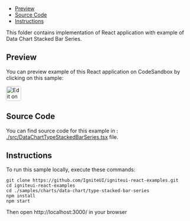 <!-- NOTE: do not change this file because it will be auto re-generated from template file: -->
<!-- https://github.com/IgniteUI/igniteui-react-examples/tree/master/templates/sample/ReadMe.md -->

<!-- ## Table of Contents -->
- [Preview](#Preview)
- [Source Code](#Source-Code)
- [Instructions](#Instructions)

This folder contains implementation of React application with example of Data Chart Stacked Bar Series.
<!-- in the Data Chart component -->
<!-- [Data Chart](https://infragistics.com/Reactsite/components/data-chart.html) -->

## Preview

You can preview example of this React application on CodeSandbox by clicking on this sample:

<html lang="en" xmlns="http://www.w3.org/1999/xhtml">
    <body>
        <a target="_blank" href="https://codesandbox.io/s/github/IgniteUI/igniteui-react-examples/tree/master/samples/charts/data-chart/type-stacked-bar-series?fontsize=14&hidenavigation=1&theme=dark&view=preview&file=/src/DataChartTypeStackedBarSeries.tsx" rel="noopener noreferrer">
            <img height="40px" style="border-radius: 0.25rem" alt="Edit on CodeSandbox" src="https://static.infragistics.com/xplatform/images/sandbox/code.png"/>
        </a>
        <!-- <a target="_blank"
href="https://codesandbox.io/s/github/IgniteUI/igniteui-react-examples/tree/master/samples/maps/geo-map/binding-csv-points?fontsize=14&hidenavigation=1&theme=dark&view=preview">
            <img alt="Edit Sample" src="https://codesandbox.io/static/img/play-codesandbox.svg"/>
        </a> -->
        <!-- <a target="_blank" style="margin-left: 0.5rem"
href="https://codesandbox.io/embed/github/IgniteUI/igniteui-react-examples/tree/master/samples/charts/data-chart/type-stacked-bar-series?fontsize=14&hidenavigation=1&theme=dark&view=preview&file=/src/DataChartTypeStackedBarSeries.tsx">
            <img height="40px" style="border-radius: 5px" alt="View on CodeSandbox" src="https://static.infragistics.com/xplatform/images/sandbox/view.png"/>
        </a> -->
        <!-- <a target="_blank"
href="https://codesandbox.io/embed/github/IgniteUI/igniteui-react-examples/tree/master/samples/maps/geo-map/binding-csv-points?fontsize=14&hidenavigation=1&theme=dark&view=preview">
            <img alt="View on CodeSandbox" src="https://static.infragistics.com/xplatform/images/sandbox/view.png"/>
        </a>
https://codesandbox.io/embed/react-treemap-overview-rtb45
https://codesandbox.io/static/img/play-codesandbox.svg
https://codesandbox.io/embed/react-treemap-overview-rtb45?view=browser -->
    </body>
</html>

<!-- ## Sample Preview -->

<!-- <iframe
  src="https://codesandbox.io/embed/github/IgniteUI/igniteui-react-examples/tree/master/samples/charts/data-chart/type-stacked-bar-series?fontsize=14&hidenavigation=1&theme=dark&view=preview&file=/src/DataChartTypeStackedBarSeries.tsx"
  style="width:100%; height:400px; border:0; border-radius: 4px; overflow:hidden;"
  allow="accelerometer; ambient-light-sensor; camera; encrypted-media; geolocation; gyroscope; hid; microphone; midi; payment; usb; vr"
  sandbox="allow-forms allow-modals allow-popups allow-presentation allow-same-origin allow-scripts"
></iframe> -->

## Source Code

You can find source code for this example in :
[./src/DataChartTypeStackedBarSeries.tsx](./src/DataChartTypeStackedBarSeries.tsx) file.

<!-- The following section provides source code from:
`./src/DataChartTypeStackedBarSeries.tsx` file: -->

<!-- ```tsx
import { IgrDataChart } from 'igniteui-react-charts';
import { IgrDataChartCoreModule } from 'igniteui-react-charts';
import { IgrDataChartCategoryModule } from 'igniteui-react-charts';
import { IgrDataChartStackedModule } from 'igniteui-react-charts';
import { IgrColumnFragmentModule } from 'igniteui-react-charts'
import { IgrDataChartInteractivityModule } from 'igniteui-react-charts';
import { IgrStackedFragmentSeries } from 'igniteui-react-charts';
import { IgrNumericXAxis } from 'igniteui-react-charts';
import { IgrCategoryYAxis } from 'igniteui-react-charts';
import { IgrStackedBarSeries } from 'igniteui-react-charts';
// legend's modules:
import { IgrLegend } from 'igniteui-react-charts';
import { IgrLegendModule } from 'igniteui-react-charts';
import * as React from 'react';

IgrDataChartCoreModule.register();
IgrDataChartCategoryModule.register();
IgrDataChartStackedModule.register();
IgrColumnFragmentModule.register();
IgrDataChartInteractivityModule.register();
IgrLegendModule.register();

export default class DataChartTypeStackedBarSeries extends React.Component<any, any> {
    public data: any[];
    public chart: IgrDataChart;
    public legend: IgrLegend;

    constructor(props: any) {
        super(props);

        this.onChartRef = this.onChartRef.bind(this);
        this.onLegendRef = this.onLegendRef.bind(this);

        this.initData();
    }

    public render() {
        return (
            <div className="igContainer">
                <div className="igOptions">
                    <span className="igLegend-title">Legend: </span>
                    <div className="igLegend">
                        <IgrLegend ref={this.onLegendRef}
                            orientation="Horizontal" />
                    </div>
                </div>
                <div className="igComponent" style={{height: "calc(100% - 35px)"}}>
                    <IgrDataChart ref={this.onChartRef}
                        width="100%"
                        height="100%"
                        dataSource={this.data}
                        isHorizontalZoomEnabled={true}
                        isVerticalZoomEnabled={true} >
                        <IgrNumericXAxis name="xAxis" minimumValue={0} />
                        <IgrCategoryYAxis name="yAxis" label="Country"/>

                        <IgrStackedBarSeries name="series"
                        xAxisName="xAxis"
                        yAxisName="yAxis"
                        showDefaultTooltip="true">
                            <IgrStackedFragmentSeries name="coal" valueMemberPath="Coal" title="Coal"/>
                            <IgrStackedFragmentSeries name="hydro" valueMemberPath="Hydro" title="Hydro"/>
                            <IgrStackedFragmentSeries name="nuclear" valueMemberPath="Nuclear" title="Nuclear"/>
                            <IgrStackedFragmentSeries name="gas" valueMemberPath="Gas" title="Gas" />
                            <IgrStackedFragmentSeries name="oil" valueMemberPath="Oil" title="Oil"/>
                        </IgrStackedBarSeries>
                    </IgrDataChart>
                </div>
            </div>
        );
    }

    public initData() {
        this.data = [
            { Country: "Canada", Coal: 400, Oil: 100, Gas: 175, Nuclear: 225, Hydro: 350 },
            { Country: "China", Coal: 925, Oil: 200, Gas: 350, Nuclear: 400, Hydro: 625 },
            { Country: "Russia", Coal: 550, Oil: 200, Gas: 250, Nuclear: 475, Hydro: 425 },
            { Country: "Australia", Coal: 450, Oil: 100, Gas: 150, Nuclear: 175, Hydro: 350 },
            { Country: "United States", Coal: 800, Oil: 250, Gas: 475, Nuclear: 575, Hydro: 750 },
            { Country: "France", Coal: 375, Oil: 150, Gas: 350, Nuclear: 275, Hydro: 325 }
        ];
    }

    public onChartRef(chart: IgrDataChart) {
        this.chart = chart;
        if (this.legend) {
            this.chart.legend = this.legend;
        }
    }

    public onLegendRef(legend: IgrLegend) {
        this.legend = legend;
        if (this.chart) {
            this.chart.legend = this.legend;
        }
    }
}

``` -->

## Instructions
To run this sample locally, execute these commands:

```
git clone https://github.com/IgniteUI/igniteui-react-examples.git
cd igniteui-react-examples
cd ./samples/charts/data-chart/type-stacked-bar-series
npm install
npm start

```

Then open http://localhost:3000/ in your browser

